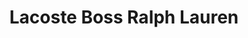 ---
title: "Lacoste    Boss    Ralph Lauren"
url: /rostock/lacoste-boss-ralph-lauren/
shop: Modehaus
---